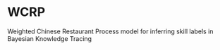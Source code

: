 # WCRP
Weighted Chinese Restaurant Process model for inferring skill labels in Bayesian Knowledge Tracing
